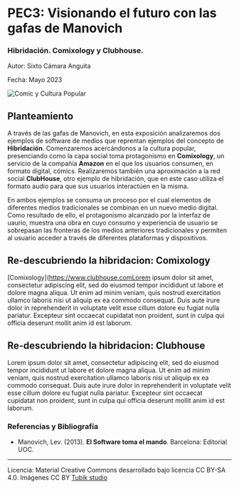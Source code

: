 # PEC3: Visionando el futuro con las gafas de Manovich 

### Hibridación. Comixology y Clubhouse. 


Autor: Sixto Cámara Anguita


Fecha: Mayo 2023

![Comic y Cultura Popular](https://quadrinheiros.files.wordpress.com/2014/07/comics-comixology.jpg) 



## Planteamiento


A través de las gafas de Manovich, en esta exposición analizaremos dos ejemplos de software de medios que reprentan ejemplos del concepto de **Hibridación**. Comenzaremos acercándonos a la cultura popular, presenciando como la capa social toma protagonismo en **Comixology**, un servicio de la compañía **Amazon** en el que los usuarios consumen, en formato digital, cómics. Realizaremos también una aproximación a la red social **ClubHouse**, otro ejemplo de hibridación, que en este caso utiliza el formato audio para que sus usuarios interactúen en la misma.

En ambos ejemplos se consuma un proceso por el cual elementos de diferentes medios tradicionales se combinan en un nuevo medio digital. Como resultado de ello, el protagonismo alcanzado por la interfaz de uaurio, muestra una obra en cuyo consumo y experiencia de usuario se sobrepasan las fronteras de los medios anteriores tradicionales y permiten al usuario acceder a través de diferentes plataformas y dispositivos.


## Re-descubriendo la hibridacion: Comixology

[Comixology](https://www.clubhouse.comLorem ipsum dolor sit amet, consectetur adipiscing elit, sed do eiusmod tempor incididunt ut labore et dolore magna aliqua. Ut enim ad minim veniam, quis nostrud exercitation ullamco laboris nisi ut aliquip ex ea commodo consequat. Duis aute irure dolor in reprehenderit in voluptate velit esse cillum dolore eu fugiat nulla pariatur. Excepteur sint occaecat cupidatat non proident, sunt in culpa qui officia deserunt mollit anim id est laborum.



## Re-descubriendo la hibridacion: Clubhouse

Lorem ipsum dolor sit amet, consectetur adipiscing elit, sed do eiusmod tempor incididunt ut labore et dolore magna aliqua. Ut enim ad minim veniam, quis nostrud exercitation ullamco laboris nisi ut aliquip ex ea commodo consequat. Duis aute irure dolor in reprehenderit in voluptate velit esse cillum dolore eu fugiat nulla pariatur. Excepteur sint occaecat cupidatat non proident, sunt in culpa qui officia deserunt mollit anim id est laborum.


### Referencias y Bibliografía

* Manovich, Lev. (2013). **El Software toma el mando**. Barcelona: Editorial UOC. 


----

Licencia: Material Creative Commons desarrollado bajo licencia CC BY-SA 4.0. Imágenes CC BY [Tubik studio](https://blog.tubikstudio.com/how-to-create-original-flat-illustrations-designers-tips/) 
